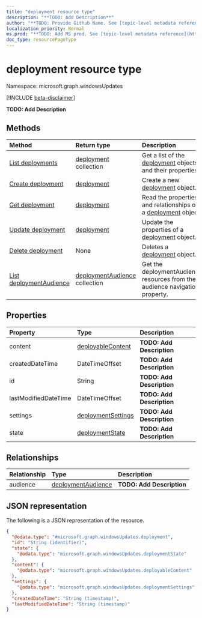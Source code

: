```yaml
---
title: "deployment resource type"
description: "**TODO: Add Description**"
author: "**TODO: Provide Github Name. See [topic-level metadata reference](https://msgo.azurewebsites.net/add/document/guidelines/metadata.html#topic-level-metadata)**"
localization_priority: Normal
ms.prod: "**TODO: Add MS prod. See [topic-level metadata reference](https://msgo.azurewebsites.net/add/document/guidelines/metadata.html#topic-level-metadata)**"
doc_type: resourcePageType
---
```


# deployment resource type

Namespace: microsoft.graph.windowsUpdates

[!INCLUDE [beta-disclaimer](../../includes/beta-disclaimer.md)]

**TODO: Add Description**

## Methods
|Method|Return type|Description|
|:---|:---|:---|
|[List deployments](../api/windowsupdates-deployment-list.md)|[deployment](../resources/windowsupdates-deployment.md) collection|Get a list of the [deployment](../resources/deployment.md) objects and their properties.|
|[Create deployment](../api/windowsupdates-deployment-create.md)|[deployment](../resources/windowsupdates-deployment.md)|Create a new [deployment](../resources/windowsupdates-deployment.md) object.|
|[Get deployment](../api/windowsupdates-deployment-get.md)|[deployment](../resources/windowsupdates-deployment.md)|Read the properties and relationships of a [deployment](../resources/windowsupdates-deployment.md) object.|
|[Update deployment](../api/windowsupdates-deployment-update.md)|[deployment](../resources/windowsupdates-deployment.md)|Update the properties of a [deployment](../resources/windowsupdates-deployment.md) object.|
|[Delete deployment](../api/windowsupdates-deployment-delete.md)|None|Deletes a [deployment](../resources/windowsupdates-deployment.md) object.|
|[List deploymentAudience](../api/windowsupdates-deployment-list-audience.md)|[deploymentAudience](../resources/windowsupdates-deploymentaudience.md) collection|Get the deploymentAudience resources from the audience navigation property.|

## Properties
|Property|Type|Description|
|:---|:---|:---|
|content|[deployableContent](../resources/windowsupdates-deployablecontent.md)|**TODO: Add Description**|
|createdDateTime|DateTimeOffset|**TODO: Add Description**|
|id|String|**TODO: Add Description**|
|lastModifiedDateTime|DateTimeOffset|**TODO: Add Description**|
|settings|[deploymentSettings](../resources/windowsupdates-deploymentsettings.md)|**TODO: Add Description**|
|state|[deploymentState](../resources/windowsupdates-deploymentstate.md)|**TODO: Add Description**|

## Relationships
|Relationship|Type|Description|
|:---|:---|:---|
|audience|[deploymentAudience](../resources/windowsupdates-deploymentaudience.md)|**TODO: Add Description**|

## JSON representation
The following is a JSON representation of the resource.
<!-- {
  "blockType": "resource",
  "keyProperty": "id",
  "@odata.type": "microsoft.graph.windowsUpdates.deployment",
  "openType": false
}
-->
``` json
{
  "@odata.type": "#microsoft.graph.windowsUpdates.deployment",
  "id": "String (identifier)",
  "state": {
    "@odata.type": "microsoft.graph.windowsUpdates.deploymentState"
  },
  "content": {
    "@odata.type": "microsoft.graph.windowsUpdates.deployableContent"
  },
  "settings": {
    "@odata.type": "microsoft.graph.windowsUpdates.deploymentSettings"
  },
  "createdDateTime": "String (timestamp)",
  "lastModifiedDateTime": "String (timestamp)"
}
```


